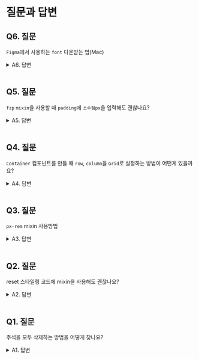 # 질문과 답변

## Q6. 질문

`Figma`에서 사용하는 `font` 다운받는 법(Mac)

<details>
  <summary>A6. 답변</summary>
  <br/>
  
  `SpoqaHanSans`를 `OTF`버전을 다운받아 맥에 설치를 했습니다. 하지만 `Figma`에는 적용되지 않는다고 나옵니다. `figma`에 사용되는 `SpoqaHanSans` 폰트는 따로 있는 건가요? 
</details>

<br/>

## Q5. 질문

`fzp` `mixin`을 사용할 때 `padding`에 `소수점px`을 입력해도 괜찮나요? 

<details>
  <summary>A5. 답변</summary>
  <br/>
  
  매번 스타일링 할 때마다 고민하지만 `em`단위로 바꿔서 사용할 것이라면 상관없다. 왜냐하면 `em`단위를 사용할 때는 소수점이 허용된다. (단, 브라우저 마다 소수점이 다르게 적용된다는 것만 기억하기)
</details>

<br/>

## Q4. 질문

`Container` 컴포넌트를 만들 때 `row`, `column`을 `Grid`로 설정하는 방법이 어떤게 있을까요? 

<details>
  <summary>A4. 답변</summary>
  <br/>
  
  `Flex`를 사용했을 때 처럼 `grid-template-columns`, `grid-template-rows`속성을 사용해서 클래스로 `row`, `column`를 적용하고 싶은데 어떻게 해야할지 모르겠습니다. 결국해결하지 못한 이유는 해당 속성을 사용하려면 `row`, `column`의 개수나 최소/ 최대값 등을 입력해야 하는데요. 재사용할 수 있는 컴포넌트로 만들려면 고정된 값을 입력해주면 안된다는 생각 때문에 해당 속성을 사용하지 못했습니다. 
</details>

<br/>

## Q3. 질문

`px-rem` mixin 사용방법

<details>
  <summary>A3. 답변</summary>
  <br/>
  
  ```scss
  min-width: {
    @include px-rem(px, 338);
  }
  ```
  위와 같이 속성 안에 값을 사용하는 방법이 있을까요?

</details>

<br/>

## Q2. 질문

reset 스타일링 코드에 mixin을 사용해도 괜찮나요? 

<details>
  <summary>A2. 답변</summary>
  <br/>
  
  답변 내용을 작성합니다.
</details>

<br/>

## Q1. 질문

주석을 모두 삭제하는 방법을 어떻게 찾나요? 

<details>
  <summary>A1. 답변</summary>
  <br/>
  
  단축키가 기억이 나지 않아서 `remove comment`라는 키워드로 검색을 하고 검색 결과를 적용했지만 잘 되지 않습니다. 해당 기능은 확장인가요? 

</details>

<br/>